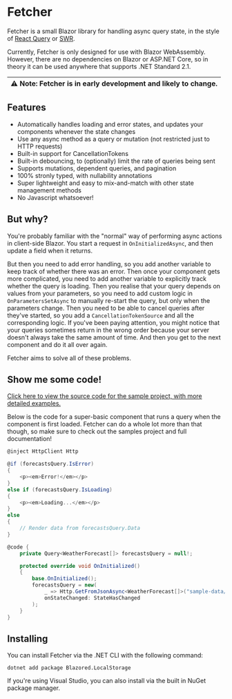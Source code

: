 # Fetcher

Fetcher is a small Blazor library for handling async query state, in the style of [React Query](https://github.com/tannerlinsley/react-query) or [SWR](https://github.com/vercel/swr).

Currently, Fetcher is only designed for use with Blazor WebAssembly. However, there are no dependencies on Blazor or ASP.NET Core, so in theory it can be used anywhere that supports .NET Standard 2.1.

| :warning: Note: Fetcher is in early development and likely to change. |
|:----------------------------------------------------------------------|

## Features
- Automatically handles loading and error states, and updates your components whenever the state changes
- Use any async method as a query or mutation (not restricted just to HTTP requests)
- Built-in support for CancellationTokens
- Built-in debouncing, to (optionally) limit the rate of queries being sent
- Supports mutations, dependent queries, and pagination
- 100% stronly typed, with nullability annotations
- Super lightweight and easy to mix-and-match with other state management methods
- No Javascript whatsoever!

## But why?

You're probably familiar with the "normal" way of performing async actions in client-side Blazor.
You start a request in `OnInitializedAsync`, and then update a field when it returns.

But then you need to add error  handling, so you add another variable to keep track of whether there was an error.
Then once your component gets more complicated, you need to add another variable to explicitly track whether the query is loading.
Then you realise that your query depends on values from your parameters, so you need to add custom logic in `OnParametersSetAsync` to manually re-start the query, but only when the parameters change.
Then you need to be able to cancel queries after they've started, so you add a `CancellationTokenSource` and all the corresponding logic.
If you've been paying attention, you might notice that your queries sometimes return in the wrong order because your server doesn't always take the same amount of time.
And then you get to the next component and do it all over again.

Fetcher aims to solve all of these problems.
## Show me some code!

[Click here to view the source code for the sample project, with more detailed examples.](https://github.com/Jcparkyn/Fetcher/tree/main/samples/FetcherBlazorDemo)

Below is the code for a super-basic component that runs a query when the component is first loaded.
Fetcher can do a whole lot more than that though, so make sure to check out the samples project and full documentation!

```csharp
@inject HttpClient Http

@if (forecastsQuery.IsError)
{
    <p><em>Error!</em></p>
}
else if (forecastsQuery.IsLoading)
{
    <p><em>Loading...</em></p>
}
else
{
    // Render data from forecastsQuery.Data
}

@code {
    private Query<WeatherForecast[]> forecastsQuery = null!;

    protected override void OnInitialized()
    {
        base.OnInitialized();
        forecastsQuery = new(
            _ => Http.GetFromJsonAsync<WeatherForecast[]>("sample-data/weather.json")!,
            onStateChanged: StateHasChanged
        );
    }
}

```

## Installing

You can install Fetcher via the .NET CLI with the following command:

```dotnet add package Blazored.LocalStorage```

If you're using Visual Studio, you can also install via the built in NuGet package manager.